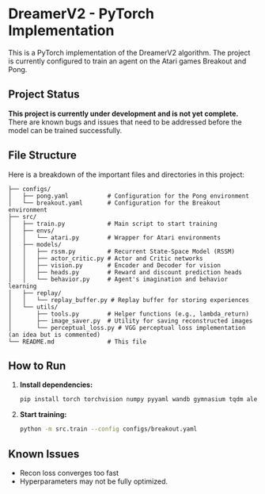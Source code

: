 # DreamerV2 - PyTorch Implementation

This is a PyTorch implementation of the DreamerV2 algorithm. The project is currently configured to train an agent on the Atari games Breakout and Pong.

## Project Status

**This project is currently under development and is not yet complete.** There are known bugs and issues that need to be addressed before the model can be trained successfully.

## File Structure

Here is a breakdown of the important files and directories in this project:

```
├── configs/
│   ├── pong.yaml           # Configuration for the Pong environment
│   └── breakout.yaml       # Configuration for the Breakout environment
├── src/
│   ├── train.py            # Main script to start training
│   ├── envs/
│   │   └── atari.py        # Wrapper for Atari environments
│   ├── models/
│   │   ├── rssm.py         # Recurrent State-Space Model (RSSM)
│   │   ├── actor_critic.py # Actor and Critic networks
│   │   ├── vision.py       # Encoder and Decoder for vision
│   │   ├── heads.py        # Reward and discount prediction heads
│   │   └── behavior.py     # Agent's imagination and behavior learning
│   ├── replay/
│   │   └── replay_buffer.py # Replay buffer for storing experiences
│   └── utils/
│       ├── tools.py        # Helper functions (e.g., lambda_return)
│       ├── image_saver.py  # Utility for saving reconstructed images
│       └── perceptual_loss.py # VGG perceptual loss implementation (an idea but is commented)
└── README.md               # This file
```

## How to Run

1.  **Install dependencies:**
    ```bash
    pip install torch torchvision numpy pyyaml wandb gymnasium tqdm ale-py opencv-python
    ```

2.  **Start training:**
    ```bash
    python -m src.train --config configs/breakout.yaml
    ```

## Known Issues

*   Recon loss converges too fast
*   Hyperparameters may not be fully optimized.
